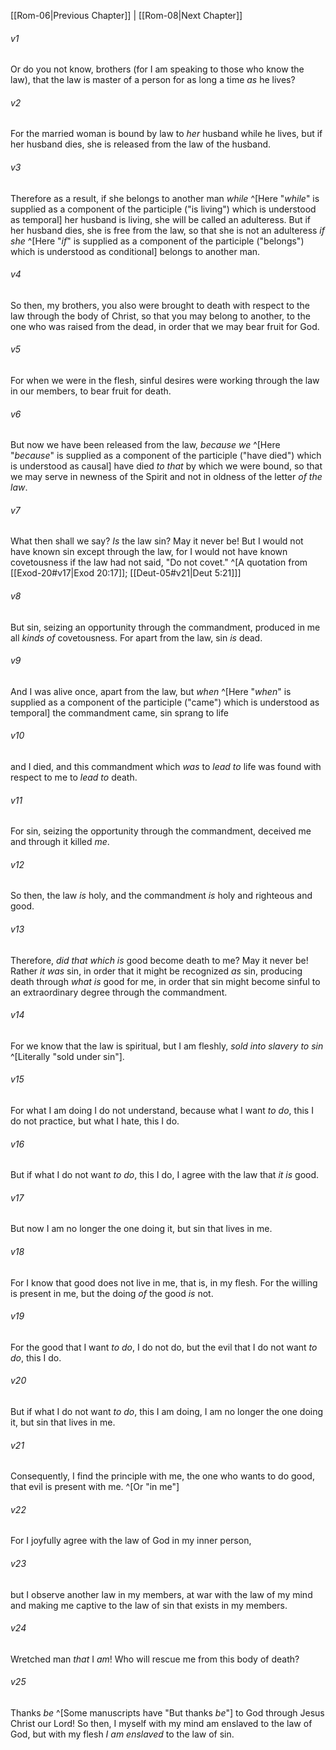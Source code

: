 ﻿---
aliases:
  - Romans 7
---

[[Rom-06|Previous Chapter]] | [[Rom-08|Next Chapter]]

###### v1
Or do you not know, brothers (for I am speaking to those who know the law), that the law is master of a person for as long a time _as_ he lives?

###### v2
For the married woman is bound by law to _her_ husband while he lives, but if her husband dies, she is released from the law of the husband.

###### v3
Therefore as a result, if she belongs to another man _while_ ^[Here "_while_" is supplied as a component of the participle ("is living") which is understood as temporal] her husband is living, she will be called an adulteress. But if her husband dies, she is free from the law, so that she is not an adulteress _if she_ ^[Here "_if_" is supplied as a component of the participle ("belongs") which is understood as conditional] belongs to another man.

###### v4
So then, my brothers, you also were brought to death with respect to the law through the body of Christ, so that you may belong to another, to the one who was raised from the dead, in order that we may bear fruit for God.

###### v5
For when we were in the flesh, sinful desires were working through the law in our members, to bear fruit for death.

###### v6
But now we have been released from the law, _because we_ ^[Here "_because_" is supplied as a component of the participle ("have died") which is understood as causal] have died _to that_ by which we were bound, so that we may serve in newness of the Spirit and not in oldness of the letter _of the law_.

###### v7
What then shall we say? _Is_ the law sin? May it never be! But I would not have known sin except through the law, for I would not have known covetousness if the law had not said, "Do not covet." ^[A quotation from [[Exod-20#v17|Exod 20:17]]; [[Deut-05#v21|Deut 5:21]]]

###### v8
But sin, seizing an opportunity through the commandment, produced in me all _kinds of_ covetousness. For apart from the law, sin _is_ dead.

###### v9
And I was alive once, apart from the law, but _when_ ^[Here "_when_" is supplied as a component of the participle ("came") which is understood as temporal] the commandment came, sin sprang to life

###### v10
and I died, and this commandment which _was_ to _lead to_ life was found with respect to me to _lead to_ death.

###### v11
For sin, seizing the opportunity through the commandment, deceived me and through it killed _me_.

###### v12
So then, the law _is_ holy, and the commandment _is_ holy and righteous and good.

###### v13
Therefore, _did that which is_ good become death to me? May it never be! Rather _it was_ sin, in order that it might be recognized _as_ sin, producing death through _what is_ good for me, in order that sin might become sinful to an extraordinary degree through the commandment.

###### v14
For we know that the law is spiritual, but I am fleshly, _sold into slavery to sin_ ^[Literally "sold under sin"].

###### v15
For what I am doing I do not understand, because what I want _to do_, this I do not practice, but what I hate, this I do.

###### v16
But if what I do not want _to do_, this I do, I agree with the law that _it is_ good.

###### v17
But now I am no longer the one doing it, but sin that lives in me.

###### v18
For I know that good does not live in me, that is, in my flesh. For the willing is present in me, but the doing _of_ the good _is_ not.

###### v19
For the good that I want _to do_, I do not do, but the evil that I do not want _to do_, this I do.

###### v20
But if what I do not want _to do_, this I am doing, I am no longer the one doing it, but sin that lives in me.

###### v21
Consequently, I find the principle with me, the one who wants to do good, that evil is present with me. ^[Or "in me"]

###### v22
For I joyfully agree with the law of God in my inner person,

###### v23
but I observe another law in my members, at war with the law of my mind and making me captive to the law of sin that exists in my members.

###### v24
Wretched man _that_ I _am_! Who will rescue me from this body of death?

###### v25
Thanks _be_ ^[Some manuscripts have "But thanks _be_"] to God through Jesus Christ our Lord! So then, I myself with my mind am enslaved to the law of God, but with my flesh _I am enslaved_ to the law of sin.